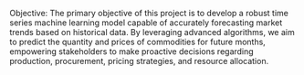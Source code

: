 Objective:
The primary objective of this project is to develop a robust time series machine learning model capable of
accurately forecasting market trends based on historical data. By leveraging advanced algorithms, we aim
to predict the quantity and prices of commodities for future months, empowering stakeholders to make
proactive decisions regarding production, procurement, pricing strategies, and resource allocation.
